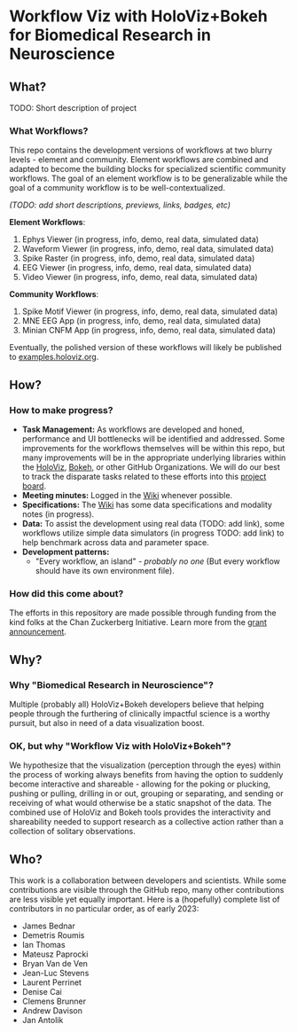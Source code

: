 # Workflow Viz with HoloViz+Bokeh for Biomedical Research in Neuroscience

## What?

TODO: Short description of project

### What Workflows?

This repo contains the development versions of workflows at two blurry levels - element and community. Element workflows are combined and adapted to become the building blocks for specialized scientific community workflows. The goal of an element workflow is to be generalizable while the goal of a community workflow is to be well-contextualized.

*(TODO: add short descriptions, previews, links, badges, etc)*

**Element Workflows**:

1. Ephys Viewer (in progress, info, demo, real data, simulated data)
2. Waveform Viewer (in progress, info, demo, real data, simulated data)
3. Spike Raster (in progress, info, demo, real data, simulated data)
4. EEG Viewer (in progress, info, demo, real data, simulated data)
5. Video Viewer (in progress, info, demo, real data, simulated data)

**Community Workflows**:

1. Spike Motif Viewer (in progress, info, demo, real data, simulated data)
2. MNE EEG App (in progress, info, demo, real data, simulated data)
3. Minian CNFM App (in progress, info, demo, real data, simulated data)

Eventually, the polished version of these workflows will likely be published to [examples.holoviz.org](https://examples.pyviz.org/).

## How?

### How to make progress?

- **Task Management:** As workflows are developed and honed, performance and UI bottlenecks will be identified and addressed. Some improvements for the workflows themselves will be within this repo, but many improvements will be in the appropriate underlying libraries within the [HoloViz](https://github.com/holoviz/), [Bokeh](https://github.com/bokeh), or other GitHub Organizations. We will do our best to track the disparate tasks related to these efforts into this [project board](https://github.com/orgs/holoviz-topics/projects/1).
- **Meeting minutes:** Logged in the [Wiki](https://github.com/holoviz-topics/neuro/wiki) whenever possible.
- **Specifications:** The [Wiki](https://github.com/holoviz-topics/neuro/wiki) has some data specifications and modality notes (in progress).
- **Data:** To assist the development using real data (TODO: add link), some workflows utilize simple data simulators (in progress TODO: add link) to help benchmark across data and parameter space.
- **Development patterns:** 
  - "Every workflow, an island" *- probably no one* (But every workflow should have its own environment file).


### How did this come about?

The efforts in this repository are made possible through funding from the kind folks at the Chan Zuckerberg Initiative. Learn more from the [grant announcement]([url](https://blog.bokeh.org/announcing-czi-funding-for-bokeh-for-bioscience-5f74426c011a)).

## Why?

### Why "Biomedical Research in Neuroscience"?

Multiple (probably all) HoloViz+Bokeh developers believe that helping people through the furthering of clinically impactful science is a worthy pursuit, but also in need of a data visualization boost.

### OK, but why "Workflow Viz with HoloViz+Bokeh"?

We hypothesize that the visualization (perception through the eyes) within the process of working always benefits from having the option to suddenly become interactive and shareable - allowing for the poking or plucking, pushing or pulling, drilling in or out, grouping or separating, and sending or receiving of what would otherwise be a static snapshot of the data. The combined use of HoloViz and Bokeh tools provides the interactivity and shareability needed to support research as a collective action rather than a collection of solitary observations.

## Who?

This work is a collaboration between developers and scientists. While some contributions are visible through the GitHub repo, many other contributions are less visible yet equally important. Here is a (hopefully) complete list of contributors in no particular order, as of early 2023:

- James Bednar
- Demetris Roumis
- Ian Thomas
- Mateusz Paprocki
- Bryan Van de Ven
- Jean-Luc Stevens
- Laurent Perrinet
- Denise Cai
- Clemens Brunner
- Andrew Davison
- Jan Antolik